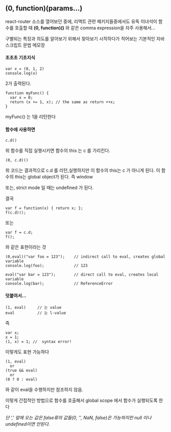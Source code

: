 ## (0, function)(params...)


react-router 소스를 열어보던 중에,
리액트 관련 패키지들중에서도 유독 이녀석이 함수를 호출할 때 **(0, function)()** 와 같은 comma expression을 자주 사용해서...

구별되는 특징과 의도를 알아보기 위해서 찾아보기 시작하다가 적어보는
기본적인 자바스크립트 문법 메모장

#### 초초초 기초지식
```
var x = (0, 1, 2)
console.log(x)
```
2가 출력된다.

```
function myFunc() {
  var x = 0;
  return (x += 1, x); // the same as return ++x;
}
```
myFunc() 는 1을 리턴한다


#### 함수에 사용하면

```
c.d()
```
위 함수를 직접 실행시키면 함수의 this 는 c 를 가리킨다.
```
(0, c.d)()
```
위 코드는 결과적으로 c.d 를 리턴,실행하지만 이 함수의 this는 c 가 아니게 된다.
이 함수의 this는 global object가 된다. 즉 window

또는, strict mode 일 때는 undefined 가 된다.

결국
```
var f = function(x) { return x; };
f(c.d)();
```

또는
```
var f = c.d;
f();
```
와 같은 표현이라는 것

```
(0,eval)("var foo = 123");    // indirect call to eval, creates global variable
console.log(foo);             // 123

eval("var bar = 123");        // direct call to eval, creates local variable
console.log(bar);             // ReferenceError
```


#### 덧붙여서...

```
(1, eval)     // 는 value
eval          // 는 l-value
```
즉
```
var x;
x = 1;
(1, x) = 1; //  syntax error!
```

이렇게도 표현 가능하다
```
(1, eval)
  or
(true && eval)
  or
(0 ? 0 : eval)
```
와 같이 eval을 수행하지만 참조하지 않음.

이렇게 간접적인 방법으로 함수를 호출해서 global scope 에서 함수가 실행되도록 한다

*단 ',' 앞에 오는 값은 false류의 값들(0, '', NaN, false)은 가능하지만 null 이나 undefined이면 안된다.*
